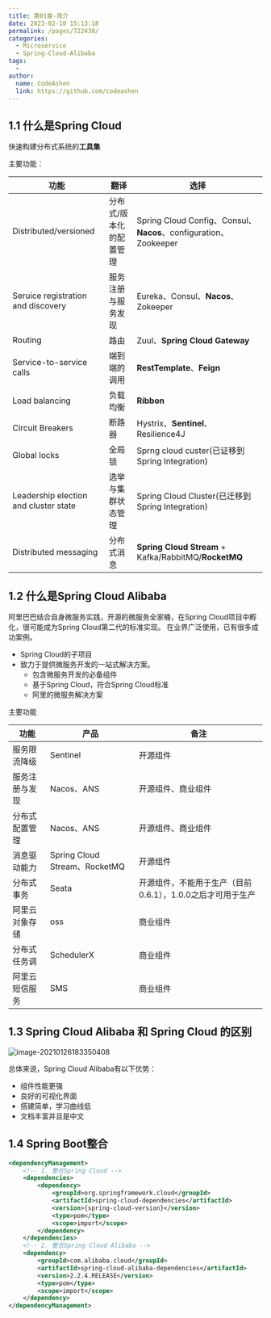 ```yaml
---
title: 第01章-简介
date: 2023-02-10 15:13:18
permalink: /pages/722430/
categories:
  - Microservice
  - Spring-Cloud-Alibaba
tags:
  - 
author: 
  name: CodeAshen
  link: https://github.com/codeashen
---
```

## 1.1 什么是Spring Cloud

快速构建分布式系统的**工具集**

主要功能：

| 功能                                  | 翻译                    | 选择                                                             |
| ------------------------------------- | ----------------------- | ---------------------------------------------------------------- |
| Distributed/versioned                 | 分布式/版本化的配置管理 | Spring Cloud Config、Consul、**Nacos**、configuration、Zookeeper |
| Seruice registration and discovery    | 服务注册与服务发现      | Eureka、Consul、**Nacos**、Zokeeper                              |
| Routing                               | 路由                    | Zuul、**Spring Cloud Gateway**                                   |
| Service-to-service calls              | 端到端的调用            | **RestTemplate**、**Feign**                                      |
| Load balancing                        | 负载均衡                | **Ribbon**                                                       |
| Circuit Breakers                      | 断路器                  | Hystrix、**Sentinel**、Resilience4J                              |
| Global locks                          | 全局锁                  | Sprng cloud custer(已证移到Spring Integration)                   |
| Leadership election and cluster state | 选举与集群状态管理      | Spring Cloud Cluster(已迁移到Spring Integration)                 |
| Distributed messaging                 | 分布式消息              | **Spring Cloud Stream** + Kafka/RabbitMQ/**RocketMQ**            |

## 1.2 什么是Spring Cloud Alibaba

阿里巴巴结合自身微服务实践，开源的微服务全家桶，在Spring Cloud项目中孵化，很可能成为Spring Cloud第二代的标准实现。 在业界广泛使用，已有很多成功案例。

* Spring Cloud的子项目
* 致力于提供微服务开发的一站式解决方案。
  * 包含微服务开发的必备组件
  * 基于Spring Cloud，符合Spring Cloud标准
  * 阿里的微服务解决方案

主要功能

| 功能           | 产品                          | 备注                                                       |
| -------------- | ----------------------------- | ---------------------------------------------------------- |
| 服务限流降级   | Sentinel                      | 开源组件                                                   |
| 服务注册与发现 | Nacos、ANS                    | 开源组件、商业组件                                         |
| 分布式配置管理 | Nacos、ANS                    | 开源组件、商业组件                                         |
| 消息驱动能力   | Spring Cloud Stream、RocketMQ | 开源组件                                                   |
| 分布式事务     | Seata                         | 开源组件，不能用于生产（目前0.6.1），1.0.0之后才可用于生产 |
| 阿里云对象存储 | oss                           | 商业组件                                                   |
| 分布式任务调   | SchedulerX                    | 商业组件                                                   |
| 阿里云短信服务 | SMS                           | 商业组件                                                   |

## 1.3 Spring Cloud Alibaba 和 Spring Cloud 的区别

![image-20210126183350408](https://s3.ax1x.com/2021/02/01/yVjx7d.png)

总体来说，Spring Cloud Alibaba有以下优势：

* 组件性能更强
* 良好的可视化界面
* 搭建简单，学习曲线低
* 文档丰富并且是中文

## 1.4 Spring Boot整合

```xml
<dependencyManagement>
    <!-- 1. 整合Spring Cloud -->
	<dependencies>
		<dependency>
			<groupId>org.springframework.cloud</groupId>
			<artifactId>spring-cloud-dependencies</artifactId>
			<version>{spring-cloud-version}</version>
			<type>pom</type>
			<scope>import</scope>
		</dependency>
	</dependencies>
    <!-- 2. 整合Spring Cloud Alibaba -->
    <dependency>
        <groupId>com.alibaba.cloud</groupId>
        <artifactId>spring-cloud-alibaba-dependencies</artifactId>
        <version>2.2.4.RELEASE</version>
        <type>pom</type>
        <scope>import</scope>
    </dependency>
</dependencyManagement>
```
